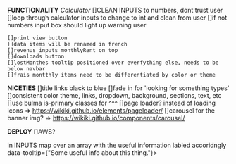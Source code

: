 **FUNCTIONALITY**
  *Calculator*
    []CLEAN INPUTS to numbers, dont trust user
    []loop through calculator inputs to change to int and clean from user
    []if not numbers input box should light up warning user

    []print view button
    []data items will be renamed in french
    []revenus inputs monthlyRent on top
    []downloads button
    []lostMonthes tooltip positioned over everfything else, needs to be below navbar
    []frais montthly items need to be differentiated by color or theme

**NICETIES**
  []title links black to blue
  []fade in for 'looking for something types'
  []consistent color theme, links, dropdown, background, sections, text, etc
    []use bulma is-primary classes for ^^^
  []page loader? instead of loading icons => https://wikiki.github.io/elements/pageloader/
  []carousel for the banner img? => https://wikiki.github.io/components/carousel/

**DEPLOY**
  []AWS?

in INPUTS
  map over an array with the useful information labled accoridngly
  data-tooltip={"Some useful info about this thing."}>
